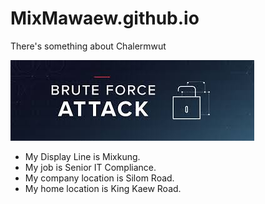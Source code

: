 # MixMawaew.github.io
There's something about Chalermwut

![index](/Image/download.jpg)

*  My Display Line is Mixkung.
*  My job is Senior IT Compliance.
*  My company location is Silom Road.
*  My home location is King Kaew Road.

